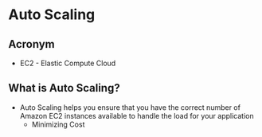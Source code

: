 # Auto Scaling

## Acronym
* EC2 - Elastic Compute Cloud

## What is Auto Scaling?
* Auto Scaling helps you ensure that you have the correct
  number of Amazon EC2 instances available to handle the load
  for your application
    * Minimizing Cost
